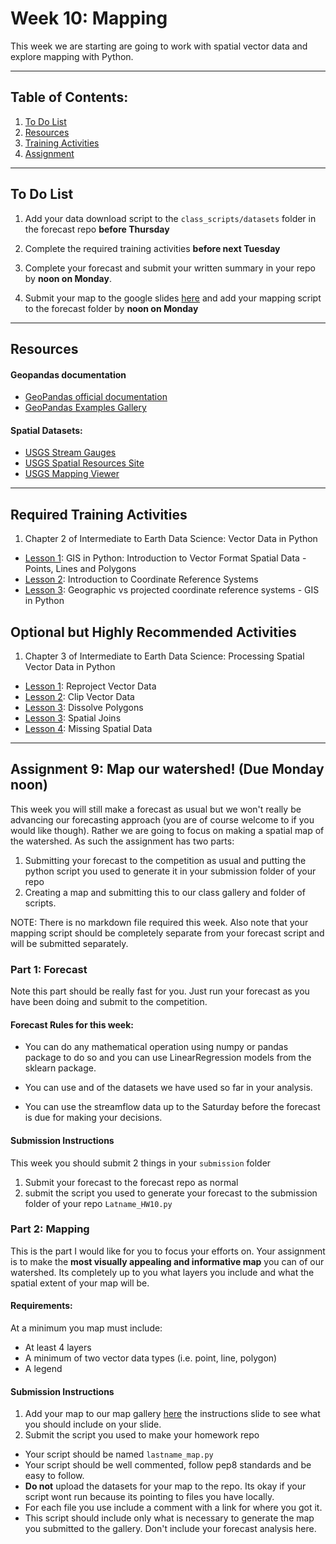 # Week 10: Mapping
This week we are starting are going to work with spatial vector data and explore mapping with Python.
____
## Table of Contents:
1. [ To Do List](#todo)
1. [ Resources](#resources)
1. [ Training Activities](#training)
1. [ Assignment](#assignment)

___
<a name="todo"></a>
## To Do List
1. Add your data download script to the `class_scripts/datasets` folder in the forecast repo **before Thursday**

2. Complete the required training activities **before next Tuesday**

3. Complete your forecast and submit your written summary in your repo by **noon on Monday**.

4. Submit your map to the google slides [here](https://docs.google.com/presentation/d/1Vx_A2FNrRM-08SPloBi5PI6AXIRu9lNdMyihj0gkxdE/edit?usp=sharing) and add your mapping script to the forecast folder by **noon on Monday**

___
<a name="resources"></a>
## Resources
#### Geopandas documentation
- [GeoPandas official documentation](https://geopandas.org/)
- [GeoPandas Examples Gallery](https://geopandas.org/gallery/index.html)

#### Spatial Datasets:
- [USGS Stream Gauges](https://water.usgs.gov/GIS/metadata/usgswrd/XML/gagesII_Sept2011.xml#stdorder)
- [USGS Spatial Resources Site](https://www.usgs.gov/core-science-systems/ngp/national-hydrography/access-national-hydrography-products)
- [USGS Mapping Viewer](https://viewer.nationalmap.gov/basic/?basemap=b1&category=nhd&title=NHD%20View)
___
<a name="training"></a>
## Required Training Activities
1. Chapter 2 of Intermediate to Earth Data Science: Vector Data in Python
  - [Lesson 1](https://www.earthdatascience.org/courses/use-data-open-source-python/intro-vector-data-python/spatial-data-vector-shapefiles/): GIS in Python: Introduction to Vector Format Spatial Data - Points, Lines and Polygons
 - [Lesson 2](https://www.earthdatascience.org/courses/use-data-open-source-python/intro-vector-data-python/spatial-data-vector-shapefiles/intro-to-coordinate-reference-systems-python/): Introduction to Coordinate Reference Systems
 - [Lesson 3](https://www.earthdatascience.org/courses/use-data-open-source-python/intro-vector-data-python/spatial-data-vector-shapefiles/geographic-vs-projected-coordinate-reference-systems-python/): Geographic vs projected coordinate reference systems - GIS in Python

## Optional but Highly Recommended Activities
1. Chapter 3 of Intermediate to Earth Data Science: Processing Spatial Vector Data in Python
  - [Lesson 1](https://www.earthdatascience.org/courses/use-data-open-source-python/intro-vector-data-python/vector-data-processing/reproject-vector-data-in-python/): Reproject Vector Data
 - [Lesson 2](https://www.earthdatascience.org/courses/use-data-open-source-python/intro-vector-data-python/vector-data-processing/clip-vector-data-in-python-geopandas-shapely/): Clip Vector Data
 - [Lesson 3](https://www.earthdatascience.org/courses/use-data-open-source-python/intro-vector-data-python/vector-data-processing/dissolve-polygons-in-python-geopandas-shapely/): Dissolve Polygons
  - [Lesson 3](https://www.earthdatascience.org/courses/use-data-open-source-python/intro-vector-data-python/vector-data-processing/spatial-joins-in-python-geopandas-shapely/): Spatial Joins
  - [Lesson 4](https://www.earthdatascience.org/courses/use-data-open-source-python/intro-vector-data-python/vector-data-processing/missing-data-vector-data-in-python/): Missing Spatial Data

___
<a name="assignment"></a>
## Assignment 9: Map our watershed! (Due Monday noon)
This week you will still make a forecast as usual but we won't really be advancing our forecasting approach (you are of course welcome to if you would like though). Rather we are going to focus on making a spatial map of the watershed. As such the assignment has two parts:
 1. Submitting your forecast to the competition as usual and putting the python script you used to generate it in your submission folder of your repo
 2. Creating a map and submitting this to our class gallery and folder of scripts.

 NOTE: There is no markdown file required this week. Also note that your mapping script should be completely separate from your forecast script and will be submitted separately.  

### Part 1: Forecast
Note this part should be really fast for you. Just run your forecast as you have been doing and submit to the competition.

#### Forecast Rules for this week:
- You can do any mathematical operation using numpy or pandas package to do so and you can use LinearRegression models from the sklearn package.  

- You can use and of the datasets we have used so far in your analysis.

- You can use the streamflow data up to the Saturday before the forecast is due for making your decisions.

#### Submission Instructions
This week you should submit 2 things in your `submission` folder
  1. Submit your forecast to the forecast repo as normal
  2. submit the script you used to generate your forecast to the submission folder of your repo `Latname_HW10.py`

### Part 2: Mapping
This is the part I would like for you to focus your efforts on. Your assignment is to make the **most visually appealing and informative map** you can of our watershed. Its completely up to you what layers you include and what the spatial extent of your map will be.

#### Requirements:
At a minimum you map must include:
- At least 4 layers
- A minimum of two vector data types (i.e. point, line, polygon)
- A legend

#### Submission Instructions
1.  Add your map to our map gallery [here]( https://docs.google.com/presentation/d/1iyfTfYRD-aye_6tn8H4WX-1VZx3uJIXe0akHy5zckCM/edit?usp=sharingfollow) the instructions slide to see what you should include on your slide.
2. Submit the script you used to make your homework repo
  - Your script should be named `lastname_map.py`
  - Your script should be well commented, follow pep8 standards and be easy to follow.
  - **Do not** upload the datasets for your map to the repo. Its okay if your script wont run because its pointing to files you have locally.
  - For each file you use include a comment with a link for where you got it.
  - This script should include only what is necessary to generate the map you submitted to the gallery. Don't include your forecast analysis here.
